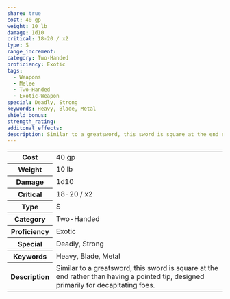 ```yaml
---
share: true
cost: 40 gp
weight: 10 lb
damage: 1d10
critical: 18-20 / x2
type: S
range_increment: 
category: Two-Handed
proficiency: Exotic
tags:
  - Weapons
  - Melee
  - Two-Handed
  - Exotic-Weapon
special: Deadly, Strong
keywords: Heavy, Blade, Metal
shield_bonus: 
strength_rating: 
additonal_effects: 
description: Similar to a greatsword, this sword is square at the end rather than having a pointed tip, designed primarily for decapitating foes.
---
```


<p><span style="overflow-x: auto;"><table><tbody><tr><th>Cost</th><td>40 gp</td></tr><tr><th>Weight</th><td>10 lb</td></tr><tr><th>Damage</th><td>1d10</td></tr><tr><th>Critical</th><td>18-20 / x2</td></tr><tr><th>Type</th><td>S</td></tr><tr><th>Category</th><td>Two-Handed</td></tr><tr><th>Proficiency</th><td>Exotic</td></tr><tr><th>Special</th><td>Deadly, Strong</td></tr><tr><th>Keywords</th><td>Heavy, Blade, Metal</td></tr><tr><th>Description</th><td>Similar to a greatsword, this sword is square at the end rather than having a pointed tip, designed primarily for decapitating foes.</td></tr></tbody></table></span></p>